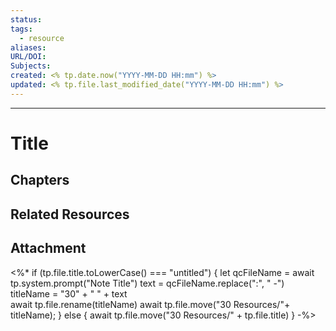 ```yaml
---
status: 
tags:
  - resource
aliases: 
URL/DOI: 
Subjects: 
created: <% tp.date.now("YYYY-MM-DD HH:mm") %>
updated: <% tp.file.last_modified_date("YYYY-MM-DD HH:mm") %>
---
```

---
# Title
## Chapters

## Related Resources


## Attachment

<%*
if (tp.file.title.toLowerCase() === "untitled") {
	let qcFileName = await tp.system.prompt("Note Title") 
	text = qcFileName.replace(":", " -")
	titleName = "30" + " " + text  
	await tp.file.rename(titleName)
	await tp.file.move("30 Resources/"+ titleName);
} else {
	await tp.file.move("30 Resources/" + tp.file.title)
}
-%>
